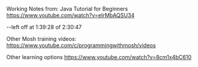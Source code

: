 
Working Notes from: Java Tutorial for Beginners
https://www.youtube.com/watch?v=eIrMbAQSU34

--left off at 1:39:28 of 2:30:47


Other Mosh training videos:
https://www.youtube.com/c/programmingwithmosh/videos



Other learning options
https://www.youtube.com/watch?v=8cm1x4bC610
